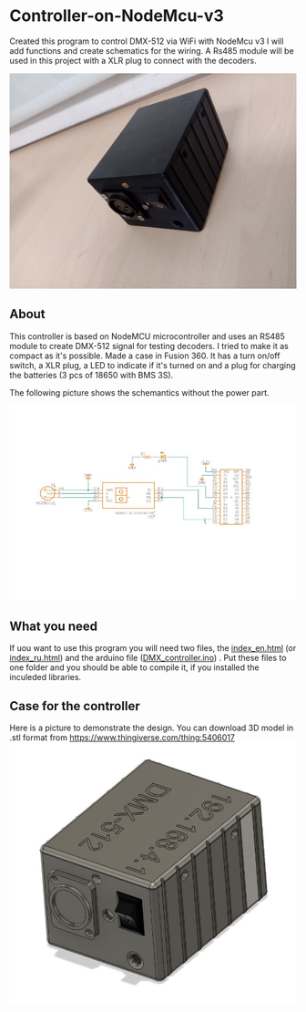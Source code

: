 # Controller-on-NodeMcu-v3

Created this program to control DMX-512 via WiFi with NodeMcu v3
I will add functions and create schematics for the wiring.
A Rs485 module will be used in this project with a XLR plug to connect with the decoders.

![Main](https://github.com/AGNworks/Controller-on-NodeMcu-v3/blob/main/pics/IMG_20211110_182049.jpg)

## About

This controller is based on NodeMCU microcontroller and uses an RS485 module to create DMX-512 signal for testing decoders. I tried to make it as compact as it's possible. Made a case in Fusion 360. It has a turn on/off switch, a XLR plug, a LED to indicate if it's turned on and a plug for charging the batteries (3 pcs of 18650 with BMS 3S).

The following picture shows the schemantics without the power part.

![Scheme](https://github.com/AGNworks/Controller-on-NodeMcu-v3/blob/main/schematics/nodemcu_rs485.JPG)

## What you need
If uou want to use this program you will need two files, the [index_en.html](https://github.com/AGNworks/Controller-on-NodeMcu-v3/blob/main/src/index_en.h) (or [index_ru.html](https://github.com/AGNworks/Controller-on-NodeMcu-v3/blob/main/src/index_ru.h)) and the arduino file ([DMX_controller.ino](https://github.com/AGNworks/Controller-on-NodeMcu-v3/blob/main/src/DMX_controller.ino)) . Put these files to one folder and you should be able to compile it, if you installed the inculeded libraries. 

## Case for the controller

Here is a picture to demonstrate the design. You can download 3D model in .stl format from https://www.thingiverse.com/thing:5406017
![3dmodel](https://github.com/AGNworks/Controller-on-NodeMcu-v3/blob/main/pics/3dscreenshot.JPG)
